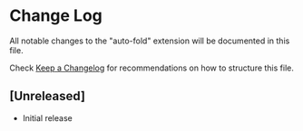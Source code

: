 # Change Log

All notable changes to the "auto-fold" extension will be documented in this file.

Check [Keep a Changelog](http://keepachangelog.com/) for recommendations on how to structure this file.

## [Unreleased]

- Initial release
